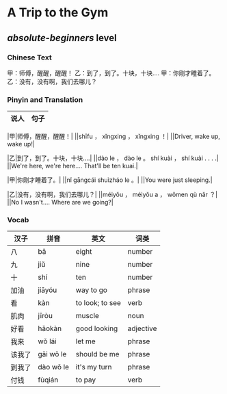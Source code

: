 # A Trip to the Gym
## *absolute-beginners* level

### Chinese Text
甲：师傅，醒醒，醒醒！
乙：到了，到了。十块，十块....
甲：你刚才睡着了。
乙：没有，没有啊，我们去哪儿？

### Pinyin and Translation
|说人|句子|
|----|----|

|甲|师傅，醒醒，醒醒！|
||shīfu ， xǐngxing ， xǐngxing ！|
||Driver, wake up, wake up!|

|乙|到了，到了。十块，十块....|
||dào le ， dào le 。 shí kuài ， shí kuài . . . .|
||We're here, we're here.... That'll be ten kuai.|

|甲|你刚才睡着了。|
||nǐ gāngcái shuìzháo le 。|
||You were just sleeping.|

|乙|没有，没有啊，我们去哪儿？|
||méiyǒu ， méiyǒu a ， wǒmen qù nǎr ？|
||No I wasn't.... Where are we going?|
### Vocab
|汉子|拼音|英文|词类|
|----|----|----|----|
|八|bā|eight|number|
|九|jiǔ|nine|number|
|十|shí|ten|number|
|加油|jiāyóu|way to go|phrase|
|看|kàn|to look; to see|verb|
|肌肉|jīròu|muscle|noun|
|好看|hǎokàn|good looking|adjective|
|我来|wǒ lái|let me|phrase|
|该我了|gāi wǒ le|should be me|phrase|
|到我了|dào wǒ le|it's my turn|phrase|
|付钱|fùqián|to pay|verb|
